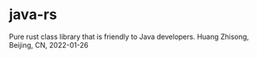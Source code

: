 # java-rs
Pure rust class library that is friendly to Java developers. Huang Zhisong, Beijing, CN, 2022-01-26

